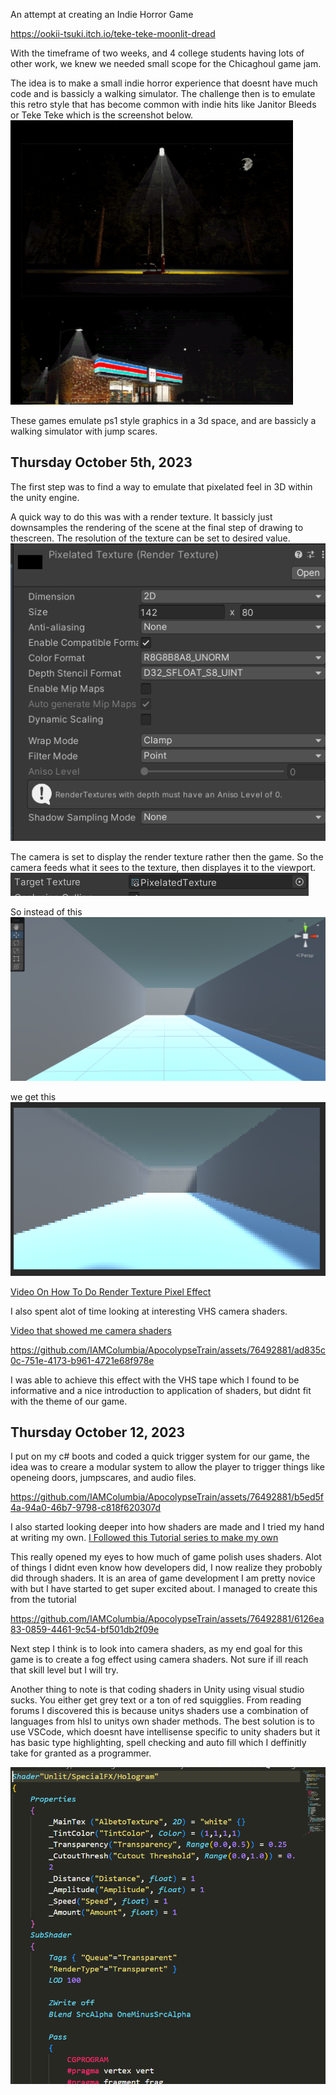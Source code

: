 An attempt at creating an Indie Horror Game

https://ookii-tsuki.itch.io/teke-teke-moonlit-dread

With the timeframe of two weeks, and 4 college students having lots of other work, we knew we needed small scope for the Chicaghoul game jam. 

The idea is to make a small indie horror experience that doesnt have much code and is bassicly a walking simulator. The challenge then is to emulate this retro style that has become common with indie hits like Janitor Bleeds or Teke Teke which is the screenshot below.
![Alt text](<Screenshot 2023-10-15 194927-1.png>)

These games emulate ps1 style graphics in a 3d space, and are bassicly a walking simulator with jump scares.

## Thursday October 5th, 2023

The first step was to find a way to emulate that pixelated feel in 3D within the unity engine. 

A quick way to do this was with a render texture. It bassicly just downsamples the rendering of the scene at the final step of drawing to thescreen. 
The resolution of the texture can be set to desired value.
![Alt text](<Screenshot 2023-10-15 195442-1.png>)

The camera is set to display the render texture rather then the game. So the camera feeds what it sees to the texture, then displayes it to the viewport.
![Alt text](<Screenshot 2023-10-15 195432-1.png>)

So instead of this
![Alt text](<Screenshot 2023-10-15 195401-1.png>)

we get this
![Alt text](<Screenshot 2023-10-15 195341-1.png>)


[Video On How To Do Render Texture Pixel Effect](https://www.youtube.com/watch?v=Sru8XDwxC3I)

I also spent alot of time looking at interesting VHS camera shaders.

[Video that showed me camera shaders](https://www.youtube.com/watch?v=YYNMGq50d5g)

https://github.com/IAMColumbia/ApocolypseTrain/assets/76492881/ad835c0c-751e-4173-b961-4721e68f978e

I was able to achieve this effect with the VHS tape which I found to be informative and a nice introduction to application of shaders, but didnt fit with the theme of our game.

## Thursday October 12, 2023

I put on my c# boots and coded a quick trigger system for our game, the idea was to creare a modular system to allow the player to trigger things like openeing doors, jumpscares, and audio files.

https://github.com/IAMColumbia/ApocolypseTrain/assets/76492881/b5ed5f4a-94a0-46b7-9798-c818f620307d

I also started looking deeper into how shaders are made and I tried my hand at writing my own. [I Followed this Tutorial series to make my own](https://www.youtube.com/watch?v=1mWrX0YRtRM)

This really opened my eyes to how much of game polish uses shaders. Alot of things I didnt even know how developers did, I now realize they probobly did through shaders. It is an area of game development I am pretty novice with but I have started to get super excited about. I managed to create this from the tutorial

https://github.com/IAMColumbia/ApocolypseTrain/assets/76492881/6126ea83-0859-4461-9c54-bf501db2f09e

Next step I think is to look into camera shaders, as my end goal for this game is to create a fog effect using camera shaders. Not sure if ill reach that skill level but I will try.

Another thing to note is that coding shaders in Unity using visual studio sucks. You either get grey text or a ton of red squigglies. From reading forums I discovered this is because unitys shaders use a combination of languages from hlsl to unitys own shader methods. The best solution is to use VSCode, which doesnt have intellisense specific to unity shaders but it has basic type highlighting, spell checking and auto fill which I deffinitly take for granted as a programmer.

![Alt text](<Screenshot 2023-10-15 202245-1.png>)

